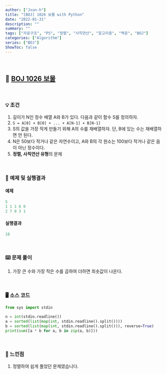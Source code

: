 ```yaml
---
author: ["Jxun-h"]
title: "[BOJ] 1026 보물 with Python"
date: "2022-01-31"
description: ""
summary: ""
tags: ["자료구조", "PS", "정렬", "사칙연산", "알고리즘", "백준", "BOJ"]
categories: ["Algorithm"]
series: ["BOJ"]
ShowToc: false
---
```


<br>

## 📌 <a href="https://www.acmicpc.net/problem/1026" target="_blank">BOJ 1026 보물</a>

<br>

### 💡 조건

1.  길이가 N인 정수 배열 A와 B가 있다. 다음과 같이 함수 S를 정의하자.
2.  `S = A[0] × B[0] + ... + A[N-1] × B[N-1]`
3.  S의 값을 가장 작게 만들기 위해 A의 수를 재배열하자. 단, B에 있는 수는 재배열하면 안 된다.
4.  N은 50보다 작거나 같은 자연수이고, A와 B의 각 원소는 100보다 작거나 같은 음이 아닌 정수이다.
5.  **정렬, 사칙연산 유형**의 문제

<br>

### 🔖 예제 및 실행결과

#### 예제

```py
5
1 1 1 6 0
2 7 8 3 1
```

#### 실행결과

```py
18
```

<br>

### ⌨️ 문제 풀이

1.  가장 큰 수와 가장 작은 수를 곱하여 더하면 최솟값이 나온다.

<br>

### 🖥 소스 코드

```py
from sys import stdin

n = int(stdin.readline())
a = sorted(list(map(int, stdin.readline().split())))
b = sorted(list(map(int, stdin.readline().split())), reverse=True)
print(sum([a * b for a, b in zip(a, b)]))
```

<br>

### 💾 느낀점

1.  정렬하여 쉽게 풀었던 문제였습니다.